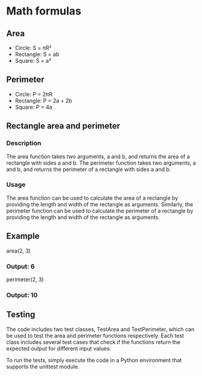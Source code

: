 # Math formulas
## Area
- Circle: S = πR²
- Rectangle: S = ab
- Square: S = a²

## Perimeter
- Circle: P = 2πR
- Rectangle: P = 2a + 2b
- Square: P = 4a


## Rectangle area and perimeter

### Description
The area function takes two arguments, a and b, and returns the area of a rectangle with sides a and b. The perimeter function takes two arguments, a and b, and returns the perimeter of a rectangle with sides a and b.

### Usage
The area function can be used to calculate the area of a rectangle by providing the length and width of the rectangle as arguments. Similarly, the perimeter function can be used to calculate the perimeter of a rectangle by providing the length and width of the rectangle as arguments.

## Example

area(2, 3)
### Output: 6

perimeter(2, 3)
### Output: 10


## Testing
The code includes two test classes, TestArea and TestPerimeter, which can be used to test the area and perimeter functions respectively. Each test class includes several test cases that check if the functions return the expected output for different input values. 

To run the tests, simply execute the code in a Python environment that supports the unittest module.